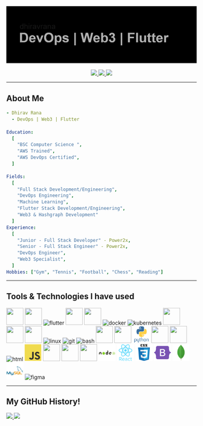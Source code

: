 <img src="https://github.com/ShiftAlpha/ShiftAlpha/blob/main/header.png" alt="">

<p align="center">
<a href="https://shiftAlpha.github.io/">
  <img height="50" src="https://user-images.githubusercontent.com/46517096/166972883-f5f1d88c-0246-4374-88ac-ded0f2cf0699.png"/>
</a>
<a href="https://www.linkedin.com/in/dhiravrana/">
<img height="50" src="https://cdn.jsdelivr.net/gh/devicons/devicon/icons/linkedin/linkedin-plain.svg" />        
</a>
<a href="https://www.instagram.com/dhiravrana/">
  <img height="50" src="https://user-images.githubusercontent.com/46517096/166974368-9798f39f-1f46-499c-b14e-81f0a3f83a06.png"/>
</a>
</p>

---

<h2> About Me</h2>

```yaml
- Dhirav Rana
  - DevOps | Web3 | Flutter 
  
Education:
  [
    "BSC Computer Science ",
    "AWS Trained",
    "AWS DevOps Certified",
  ]

Fields:
  [
    "Full Stack Development/Engineering",
    "DevOps Engineering",
    "Machine Learning",
    "Flutter Stack Development/Engineering",
    "Web3 & Hashgraph Development"
  ]
Experience:
  [
    "Junior - Full Stack Developer" - Power2x,
    "Senior - Full Stack Engineer" - Power2x,
    "DevOps Engineer",
    "Web3 Specialist",
  ]
Hobbies: ["Gym", "Tennis", "Football", "Chess", "Reading"]
```
  
---  

<h2> Tools & Technologies I have used</h2>
<p align="left">

<img src="https://cdn.jsdelivr.net/gh/devicons/devicon/icons/vscode/vscode-plain-wordmark.svg" width="45" height="45"/>
<img src="https://cdn.jsdelivr.net/gh/devicons/devicon/icons/androidstudio/androidstudio-plain-wordmark.svg" width="45" height="45" />

<img src="https://cdn.jsdelivr.net/gh/devicons/devicon/icons/flutter/flutter-original.svg" alt="flutter" width="45" height="45"/>
<img src="https://cdn.jsdelivr.net/gh/devicons/devicon/icons/android/android-plain-wordmark.svg" width="45" height="45" />
<img src="https://cdn.jsdelivr.net/gh/devicons/devicon/icons/firebase/firebase-plain-wordmark.svg" width="45" height="45" />
          
 
<img src="https://cdn.jsdelivr.net/gh/devicons/devicon/icons/docker/docker-original.svg" alt="docker" width="45" height="45"/>
<img src="https://cdn.jsdelivr.net/gh/devicons/devicon/icons/kubernetes/kubernetes-plain.svg" alt="kubernetes" width="45" height="45"/>

<img src="https://cdn.jsdelivr.net/gh/devicons/devicon/icons/amazonwebservices/amazonwebservices-plain-wordmark.svg" width="45" height="45"/>
<img src="https://cdn.jsdelivr.net/gh/devicons/devicon/icons/azure/azure-plain-wordmark.svg" width="45" height="45"/>
<img src="https://cdn.jsdelivr.net/gh/devicons/devicon/icons/googlecloud/googlecloud-plain-wordmark.svg" width="45" height="45" />
          
          
<img src="https://cdn.jsdelivr.net/gh/devicons/devicon/icons/linux/linux-original.svg" alt="linux" width="45" height="45"/>       
<img src="https://cdn.jsdelivr.net/gh/devicons/devicon/icons/git/git-original.svg" alt="git" width="45" height="45"/>
<img src="https://cdn.jsdelivr.net/gh/devicons/devicon/icons/bash/bash-original.svg" alt="bash" width="45" height="45"/>
<img src="https://cdn.jsdelivr.net/gh/devicons/devicon/icons/github/github-original.svg" width="45" height="45" />
          
<img src="https://cdn.jsdelivr.net/gh/devicons/devicon/icons/java/java-plain.svg" width="45" height="45" />
<img src="https://raw.githubusercontent.com/devicons/devicon/master/icons/python/python-original-wordmark.svg" alt="python" width="45" height="45" />
<img src="https://cdn.jsdelivr.net/gh/devicons/devicon/icons/csharp/csharp-original.svg" width="45" height="45"/>
<img src="https://cdn.jsdelivr.net/gh/devicons/devicon/icons/solidity/solidity-original.svg" width="45" height="45" />
          

<img src="https://cdn.jsdelivr.net/gh/devicons/devicon/icons/html5/html5-original.svg" alt="html" width="45" height="45"/>
<img src="https://raw.githubusercontent.com/devicons/devicon/master/icons/javascript/javascript-original.svg" alt="javascript" width="45" height="45" />
<img src="https://cdn.jsdelivr.net/gh/devicons/devicon/icons/react/react-original.svg"  width="45" height="45"/>
<img src="https://cdn.jsdelivr.net/gh/devicons/devicon/icons/angularjs/angularjs-plain-wordmark.svg" width="45" height="45"/>
<img src="https://cdn.jsdelivr.net/gh/devicons/devicon/icons/typescript/typescript-plain.svg" width="45" height="45"/>
<img src="https://raw.githubusercontent.com/devicons/devicon/master/icons/nodejs/nodejs-original-wordmark.svg" alt="nodejs" width="45" height="45" />
<img src="https://raw.githubusercontent.com/devicons/devicon/master/icons/react/react-original-wordmark.svg" alt="react" width="45" height="45" />
<img src="https://raw.githubusercontent.com/devicons/devicon/master/icons/css3/css3-original-wordmark.svg" alt="css3" width="45" height="45" />
<img src="https://raw.githubusercontent.com/devicons/devicon/master/icons/bootstrap/bootstrap-plain.svg" alt="bootstrap" width="45" height="45" />
<img src="https://raw.githubusercontent.com/devicons/devicon/master/icons/mongodb/mongodb-original.svg" alt="mongodb" width="45" height="45" />
<img src="https://raw.githubusercontent.com/devicons/devicon/master/icons/mysql/mysql-original-wordmark.svg" alt="mysql" width="45" height="45" />

<img src="https://cdn.jsdelivr.net/gh/devicons/devicon/icons/figma/figma-original.svg" alt="figma" width="45" height="45"/>   
</p>

---

<h2> My GitHub History!</h2>
<a href="https://github.com/ShiftAlpha">
  <img height="180em" src="https://github-readme-stats.vercel.app/api?username=ShiftAlpha&theme=dark&show_icons=true" />
  <img height="180em" src="https://github-readme-stats.vercel.app/api/top-langs/?username=SHiftAlpha&theme=noctis_minimus&layout=compact" />
</a>
<!--
**ShiftAlpha/ShiftAlpha** is a ✨ _special_ ✨ repository because its `README.md` (this file) appears on your GitHub profile.

Here are some ideas to get you started:

- 🔭 I’m currently working on ...
- 🌱 I’m currently learning ...
- 👯 I’m looking to collaborate on ...
- 🤔 I’m looking for help with ...
- 💬 Ask me about ...
- 📫 How to reach me: ...
- 😄 Pronouns: ...
- ⚡ Fun fact: ...
-->
